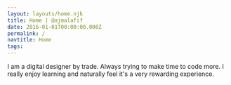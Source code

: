 ```yaml
---
layout: layouts/home.njk
title: Home | @ajmalafif
date: 2016-01-01T00:00:00.000Z
permalink: /
navtitle: Home
tags:
---
```


<p class="lh-copy">I am a digital designer by trade. Always trying to make time to code more. I really enjoy learning and naturally feel it's a very rewarding experience.</p>
